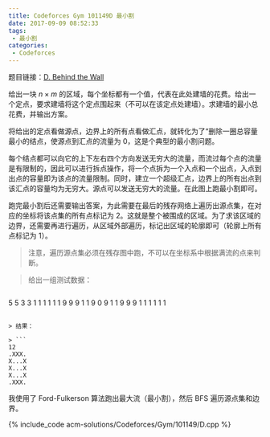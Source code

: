 ```yaml
---
title: Codeforces Gym 101149D 最小割
date: 2017-09-09 08:52:33
tags:
 - 最小割
categories:
 - Codeforces
---
```


题目链接：[D. Behind the Wall](http://codeforces.com/gym/101149/problem/D)

给出一块 $n \times m$ 的区域，每个坐标都有一个值，代表在此处建墙的花费。给出一个定点，要求建墙将这个定点围起来（不可以在该定点处建墙）。求建墙的最小总花费，并输出方案。

<!-- more -->

将给出的定点看做源点，边界上的所有点看做汇点，就转化为了“删除一圈总容量最小的结点，使源点到汇点的流量为 0，这是个典型的最小割问题。

每个结点都可以向它的上下左右四个方向发送无穷大的流量，而流过每个点的流量是有限制的，因此可以进行拆点操作，将一个点拆为一个入点和一个出点，入点到出点的容量即为该点的流量限制。同时，建立一个超级汇点，边界上的所有出点到该汇点的容量均为无穷大。源点可以发送无穷大的流量。在此图上跑最小割即可。

跑完最小割后还需要输出答案，为此需要在最后的残存网络上遍历出源点集，在对应的坐标将该点集的所有点标记为 2。这就是整个被围成的区域。为了求该区域的边界，还需要再进行遍历，从区域外部遍历，标记出区域的轮廓即可（轮廓上所有点标记为 1）。

> 注意，遍历源点集必须在残存图中跑，不可以在坐标系中根据满流的点来判断。
 
> 给出一组测试数据：

> ```
5 5 3 3
1 1 1 1 1
1 9 9 9 1
1 9 0 9 1
1 9 9 9 1
1 1 1 1 1
```

> 结果：

> ```
12
.XXX.
X...X
X...X
X...X
.XXX.
```

我使用了 Ford-Fulkerson 算法跑出最大流（最小割），然后 BFS 遍历源点集和边界。

{% include_code acm-solutions/Codeforces/Gym/101149/D.cpp %}
